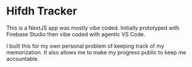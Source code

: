 # Hifdh Tracker

This is a NextJS app was mostly vibe coded. Initially prototyped with Firebase Studio then vibe coded with agentic VS Code.

I built this for my own personal problem of keeping track of my memorization. It also allows me to make my progress public to keep me accountable.
